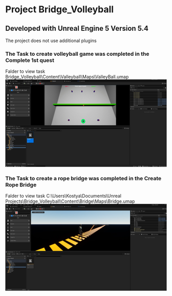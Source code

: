 # Project Bridge_Volleyball

## Developed with Unreal Engine 5 Version 5.4
The project does not use additional plugins


### The Task to create  volleyball game was completed in the **Complete 1st quest**
Falder to view task Bridge_Volleyball\Content\Valleyball\Maps\ValleyBall.umap
![Иллюстрация к проекту](https://github.com/Kasteas2001/Bridge_Volleyball/raw/master/README_Image/2.png)


### The Task to create a rope bridge was completed in the **Create Rope Bridge**
Falder to view task C:\Users\Kostya\Documents\Unreal Projects\Bridge_Volleyball\Content\Bridge\Maps\Bridge.umap
![Иллюстрация к проекту](https://github.com/Kasteas2001/Bridge_Volleyball/raw/master/README_Image/1.png)